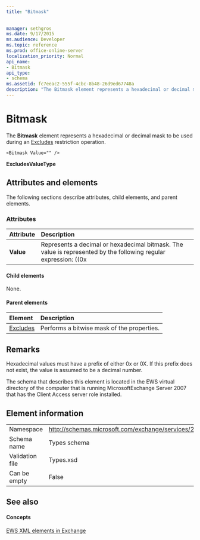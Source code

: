 ```yaml
---
title: "Bitmask"
 
 
manager: sethgros
ms.date: 9/17/2015
ms.audience: Developer
ms.topic: reference
ms.prod: office-online-server
localization_priority: Normal
api_name:
- Bitmask
api_type:
- schema
ms.assetid: fc7eeac2-555f-4cbc-8b48-26d9ed67748a
description: "The Bitmask element represents a hexadecimal or decimal mask to be used during an Excludes restriction operation."
---
```


# Bitmask

The **Bitmask** element represents a hexadecimal or decimal mask to be used during an [Excludes](excludes.md) restriction operation. 
  
```
<Bitmask Value="" />
```

 **ExcludesValueType**
## Attributes and elements

The following sections describe attributes, child elements, and parent elements.
  
### Attributes

|**Attribute**|**Description**|
|:-----|:-----|
|**Value** <br/> | Represents a decimal or hexadecimal bitmask. The value is represented by the following regular expression: ((0x|0X)[0-9A-Fa-f]\*)|([0-9]\*).  <br/>  The following are examples of hexadecimal values for this attribute:  <br/>  0x12AF  <br/>  0X334AE  <br/>  The following are examples of decimal values for this attribute:  <br/>  10  <br/>  255  <br/>  4562  <br/> |
   
#### Child elements

None.
  
#### Parent elements

|**Element**|**Description**|
|:-----|:-----|
|[Excludes](excludes.md) <br/> |Performs a bitwise mask of the properties.  <br/> |
   
## Remarks

Hexadecimal values must have a prefix of either 0x or 0X. If this prefix does not exist, the value is assumed to be a decimal number.
  
The schema that describes this element is located in the EWS virtual directory of the computer that is running MicrosoftExchange Server 2007 that has the Client Access server role installed.
  
## Element information

|||
|:-----|:-----|
|Namespace  <br/> |http://schemas.microsoft.com/exchange/services/2006/types  <br/> |
|Schema name  <br/> |Types schema  <br/> |
|Validation file  <br/> |Types.xsd  <br/> |
|Can be empty  <br/> |False  <br/> |
   
## See also

#### Concepts

[EWS XML elements in Exchange](ews-xml-elements-in-exchange.md)

